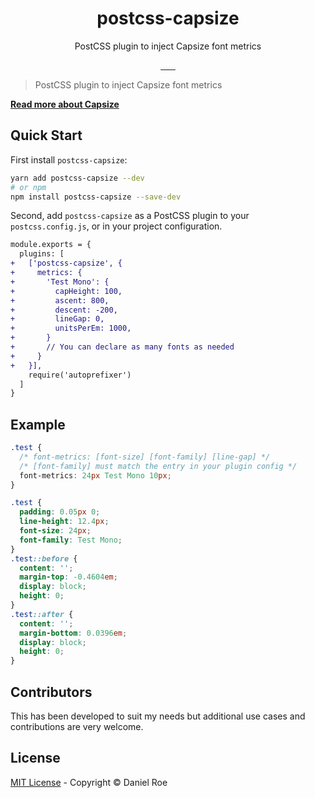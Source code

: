 <h1 align="center">postcss-capsize</h1>
<p align="center">PostCSS plugin to inject Capsize font metrics</p>

<p align="center">
<a href="https://npmjs.com/package/postcss-capsize">
    <img alt="" src="https://img.shields.io/npm/v/postcss-capsize/latest.svg?style=flat-square">
</a>
<a href="https://bundlephobia.com/result?p=postcss-capsize">
    <img alt="" src="https://img.shields.io/bundlephobia/minzip/postcss-capsize?style=flat-square">
</a>
<a href="https://npmjs.com/package/postcss-capsize">
    <img alt="" src="https://img.shields.io/npm/dt/postcss-capsize.svg?style=flat-square">
</a>
<a href="https://lgtm.com/projects/g/danielroe/postcss-capsize">
    <img alt="" src="https://img.shields.io/lgtm/alerts/github/danielroe/postcss-capsize?style=flat-square">
</a>
<a href="https://lgtm.com/projects/g/danielroe/postcss-capsize">
    <img alt="" src="https://img.shields.io/lgtm/grade/javascript/github/danielroe/postcss-capsize?style=flat-square">
</a>
<a href="https://david-dm.org/danielroe/postcss-capsize">
    <img alt="" src="https://img.shields.io/david/danielroe/postcss-capsize.svg?style=flat-square">
</a>
<a href="https://codecov.io/gh/danielroe/postcss-capsize">
    <img alt="" src="https://img.shields.io/codecov/c/github/danielroe/postcss-capsize.svg?style=flat-square">
</a>
</p>

> PostCSS plugin to inject Capsize font metrics

[**Read more about Capsize**](https://seek-oss.github.io/capsize/)

## Quick Start

First install `postcss-capsize`:

```bash
yarn add postcss-capsize --dev
# or npm
npm install postcss-capsize --save-dev
```

Second, add `postcss-capsize` as a PostCSS plugin to your `postcss.config.js`, 
or in your project configuration.

```diff
module.exports = {
  plugins: [
+   ['postcss-capsize', {
+     metrics: {
+       'Test Mono': {
+         capHeight: 100,
+         ascent: 800,
+         descent: -200,
+         lineGap: 0,
+         unitsPerEm: 1000,
+       }
+       // You can declare as many fonts as needed
+     }
+   }],
    require('autoprefixer')
  ]
}
```

## Example

```css
.test {
  /* font-metrics: [font-size] [font-family] [line-gap] */
  /* [font-family] must match the entry in your plugin config */
  font-metrics: 24px Test Mono 10px;
}
```

```css
.test {
  padding: 0.05px 0;
  line-height: 12.4px;
  font-size: 24px;
  font-family: Test Mono; 
}
.test::before {
  content: '';
  margin-top: -0.4604em;
  display: block;
  height: 0; 
}
.test::after {
  content: '';
  margin-bottom: 0.0396em;
  display: block;
  height: 0; 
}
```

## Contributors

This has been developed to suit my needs but additional use cases and contributions are very welcome.

## License

[MIT License](./LICENSE) - Copyright &copy; Daniel Roe
